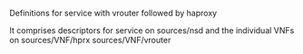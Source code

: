 Definitions for service with vrouter followed by haproxy

It comprises descriptors for service on sources/nsd and the individual VNFs on sources/VNF/hprx sources/VNF/vrouter

